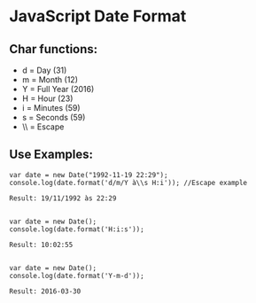 JavaScript Date Format
==================================================================================================

Char functions:
--------------------------------------------
- d = Day (31)
- m = Month (12)
- Y = Full Year (2016)
- H = Hour (23)
- i = Minutes (59)
- s = Seconds (59)
- \\\ = Escape

Use Examples:
--------------------------------------------

    var date = new Date("1992-11-19 22:29");
    console.log(date.format('d/m/Y à\\s H:i')); //Escape example
    
    Result: 19/11/1992 às 22:29


    var date = new Date();
    console.log(date.format('H:i:s'));
    
    Result: 10:02:55
  

    var date = new Date();
    console.log(date.format('Y-m-d'));
    
    Result: 2016-03-30
